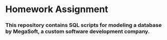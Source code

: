 # Homework Assignment

### This repository contains SQL scripts for modeling a database by MegaSoft, a custom software development company.